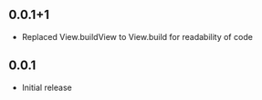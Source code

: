 ## 0.0.1+1

* Replaced View.buildView to View.build for readability of code

## 0.0.1

* Initial release